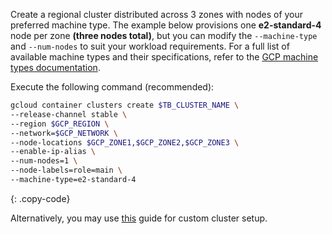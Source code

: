 Create a regional cluster distributed across 3 zones with nodes of your preferred machine type.
The example below provisions one **e2-standard-4** node per zone **(three nodes total)**, but you can modify the `--machine-type` and `--num-nodes` to suit your workload requirements.
For a full list of available machine types and their specifications, refer to the [GCP machine types documentation](https://cloud.google.com/compute/docs/machine-resource).

Execute the following command (recommended):

```bash
gcloud container clusters create $TB_CLUSTER_NAME \
--release-channel stable \
--region $GCP_REGION \
--network=$GCP_NETWORK \
--node-locations $GCP_ZONE1,$GCP_ZONE2,$GCP_ZONE3 \
--enable-ip-alias \
--num-nodes=1 \
--node-labels=role=main \
--machine-type=e2-standard-4
```
{: .copy-code}

Alternatively, you may use [this](https://cloud.google.com/kubernetes-engine/docs/how-to/creating-a-regional-cluster) guide for custom cluster setup.
